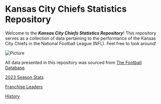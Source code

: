 # Kansas City Chiefs Statistics Repository

Welcome to the ***Kansas City Chiefs Statistics Repository***! 
This repository serves as a collection of data pertaining to the performance of the Kansas City Chiefs in the National Football League (NFL). Feel free to look around!

![Picture](/D:\School\FinalC\1600\Module13/kansas-city-chiefs)

All data presented in this repository was sourced from [The Football Database](https://www.footballdb.com/index.html).

[2023 Season Stats]()

[Franchise Leaders]()

[History]()